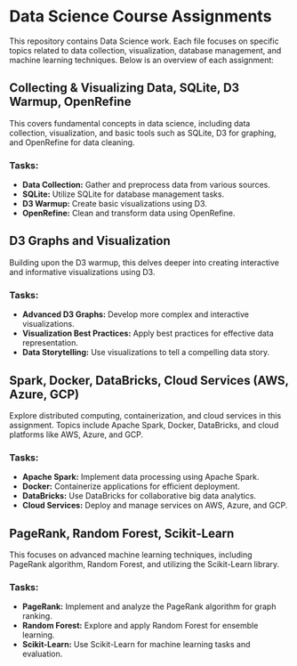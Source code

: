 # Data Science Course Assignments

This repository contains Data Science work. Each file focuses on specific topics related to data collection, visualization, database management, and machine learning techniques. Below is an overview of each assignment:

## Collecting & Visualizing Data, SQLite, D3 Warmup, OpenRefine

This covers fundamental concepts in data science, including data collection, visualization, and basic tools such as SQLite, D3 for graphing, and OpenRefine for data cleaning.

### Tasks:

- **Data Collection:** Gather and preprocess data from various sources.
- **SQLite:** Utilize SQLite for database management tasks.
- **D3 Warmup:** Create basic visualizations using D3.
- **OpenRefine:** Clean and transform data using OpenRefine.

## D3 Graphs and Visualization

Building upon the D3 warmup, this delves deeper into creating interactive and informative visualizations using D3.

### Tasks:

- **Advanced D3 Graphs:** Develop more complex and interactive visualizations.
- **Visualization Best Practices:** Apply best practices for effective data representation.
- **Data Storytelling:** Use visualizations to tell a compelling data story.

## Spark, Docker, DataBricks, Cloud Services (AWS, Azure, GCP)

Explore distributed computing, containerization, and cloud services in this assignment. Topics include Apache Spark, Docker, DataBricks, and cloud platforms like AWS, Azure, and GCP.

### Tasks:

- **Apache Spark:** Implement data processing using Apache Spark.
- **Docker:** Containerize applications for efficient deployment.
- **DataBricks:** Use DataBricks for collaborative big data analytics.
- **Cloud Services:** Deploy and manage services on AWS, Azure, and GCP.

## PageRank, Random Forest, Scikit-Learn

This focuses on advanced machine learning techniques, including PageRank algorithm, Random Forest, and utilizing the Scikit-Learn library.

### Tasks:

- **PageRank:** Implement and analyze the PageRank algorithm for graph ranking.
- **Random Forest:** Explore and apply Random Forest for ensemble learning.
- **Scikit-Learn:** Use Scikit-Learn for machine learning tasks and evaluation.

